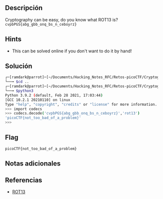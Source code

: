 ## Descripción
Cryptography can be easy, do you know what ROT13 is? `cvpbPGS{abg_gbb_onq_bs_n_ceboyrz}`

## Hints
+ This can be solved online if you don't want to do it by hand!

## Solución

``` bash 
┌─[ramdark@parrot]─[~/Documents/Hacking_Notes_RFC/Retos-picoCTF/Cryptography/02-Easy1]
└──╼ $cd ..
┌─[ramdark@parrot]─[~/Documents/Hacking_Notes_RFC/Retos-picoCTF/Cryptography]
└──╼ $python3
Python 3.9.2 (default, Feb 28 2021, 17:03:44) 
[GCC 10.2.1 20210110] on linux
Type "help", "copyright", "credits" or "license" for more information.
>>> import codecs
>>> codecs.decode('cvpbPGS{abg_gbb_onq_bs_n_ceboyrz}','rot13')
'picoCTF{not_too_bad_of_a_problem}'
>>> 


```

## Flag
``` picoCTF{not_too_bad_of_a_problem} ```


## Notas adicionales




## Referencias
+ [ROT13](https://es.wikipedia.org/wiki/ROT13)